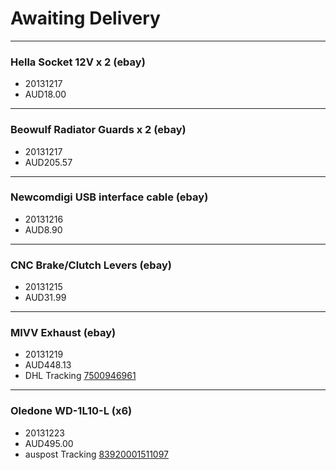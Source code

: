 # Awaiting Delivery

----

### Hella Socket 12V x 2 (ebay)

* 20131217
* AUD18.00

----

### Beowulf Radiator Guards x 2 (ebay)

* 20131217
* AUD205.57

----

### Newcomdigi USB interface cable (ebay)

* 20131216
* AUD8.90

----

### CNC Brake/Clutch Levers (ebay)

* 20131215
* AUD31.99

----

### MIVV Exhaust (ebay)

* 20131219
* AUD448.13
* DHL Tracking [7500946961](http://www.dhl.com/cgi-bin/tracking.pl?TID=IT_ITA&LAN=ITA&docheck=on&AWB=7500946961)

----

### Oledone WD-1L10-L (x6)

* 20131223
* AUD495.00
* auspost Tracking [83920001511097](http://auspost.com.au/track/track.html?id=83920001511097)
